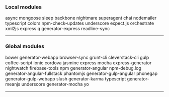 ### Local modules
async			mongoose		sleep
backbone		nightmare		superagent
chai			nodemailer		typescript
colors			npm-check-updates	underscore
expect.js		orchestrate		xml2js
express			q
generator-express	readline-sync

- - -

### Global modules
bower				generator-webapp
browser-sync			grunt-cli
cleverstack-cli			gulp
coffee-script			ionic
cordova				jasmine
express				mocha
express-generator		nightwatch
firebase-tools			npm
generator-angular		npm-debug.log
generator-angular-fullstack	phantomjs
generator-gulp-angular		phonegap
generator-gulp-webapp		slush
generator-karma			typescript
generator-meanjs		underscore
generator-mocha			yo

- - -
